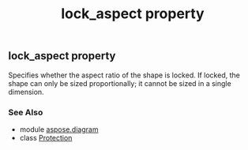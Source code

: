 ﻿---
title: lock_aspect property
second_title: Aspose.Diagram for Python via .NET API References
description: 
type: docs
weight: 30
url: /python-net/aspose.diagram/protection/lock_aspect/
is_root: false
---

## lock_aspect property


Specifies whether the aspect ratio of the shape is locked. If locked, the shape can only be sized proportionally; it cannot be sized in a single dimension.

### See Also
* module [aspose.diagram](../../)
* class [Protection](/diagram/python-net/aspose.diagram/protection)
